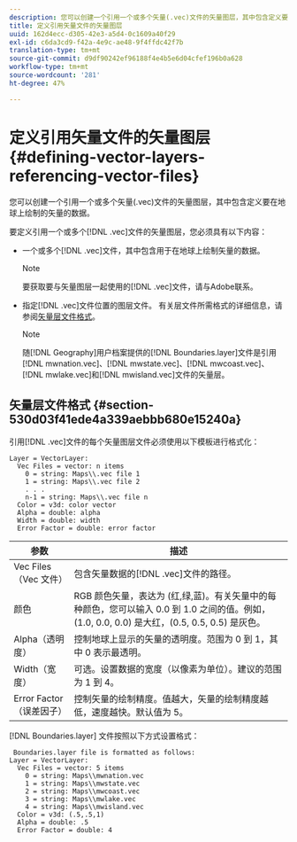 ```yaml
---
description: 您可以创建一个引用一个或多个矢量(.vec)文件的矢量图层，其中包含定义要在地球上绘制的矢量的数据。
title: 定义引用矢量文件的矢量图层
uuid: 162d4ecc-d305-42e3-a5d4-0c1609a40f29
exl-id: c6da3cd9-f42a-4e9c-ae48-9f4ffdc42f7b
translation-type: tm+mt
source-git-commit: d9df90242ef96188f4e4b5e6d04cfef196b0a628
workflow-type: tm+mt
source-wordcount: '281'
ht-degree: 47%

---
```


# 定义引用矢量文件的矢量图层{#defining-vector-layers-referencing-vector-files}

您可以创建一个引用一个或多个矢量(.vec)文件的矢量图层，其中包含定义要在地球上绘制的矢量的数据。

要定义引用一个或多个[!DNL .vec]文件的矢量图层，您必须具有以下内容：

* 一个或多个[!DNL .vec]文件，其中包含用于在地球上绘制矢量的数据。

   >[!NOTE]
   >
   >要获取要与矢量图层一起使用的[!DNL .vec]文件，请与Adobe联系。

* 指定[!DNL .vec]文件位置的图层文件。 有关层文件所需格式的详细信息，请参阅[矢量层文件格式](../../../../home/c-geo-oview/c-wk-img-lyrs/c-wk-vctr-lyrs/c-def-vctr-files.md#section-530d03f41ede4a339aebbb680e15240a)。

   >[!NOTE]
   >
   >随[!DNL Geography]用户档案提供的[!DNL Boundaries.layer]文件是引用[!DNL mwnation.vec]、[!DNL mwstate.vec]、[!DNL mwcoast.vec]、[!DNL mwlake.vec]和[!DNL mwisland.vec]文件的矢量层。

## 矢量层文件格式 {#section-530d03f41ede4a339aebbb680e15240a}

引用[!DNL .vec]文件的每个矢量图层文件必须使用以下模板进行格式化：

```
Layer = VectorLayer:
  Vec Files = vector: n items
    0 = string: Maps\\.vec file 1
    1 = string: Maps\\.vec file 2
    . . .
    n-1 = string: Maps\\.vec file n
  Color = v3d: color vector
  Alpha = double: alpha
  Width = double: width
  Error Factor = double: error factor
```

| 参数 | 描述 |
|---|---|
| Vec Files（Vec 文件） | 包含矢量数据的[!DNL .vec]文件的路径。 |
| 颜色 | RGB 颜色矢量，表达为 (红,绿,蓝)。有关矢量中的每种颜色，您可以输入 0.0 到 1.0 之间的值。例如，(1.0, 0.0, 0.0) 是大红，(0.5, 0.5, 0.5) 是灰色。 |
| Alpha（透明度） | 控制地球上显示的矢量的透明度。范围为 0 到 1，其中 0 表示最透明。 |
| Width（宽度） | 可选。设置数据的宽度（以像素为单位）。建议的范围为 1 到 4。 |
| Error Factor（误差因子） | 控制矢量的绘制精度。值越大，矢量的绘制精度越低，速度越快。默认值为 5。 |

[!DNL Boundaries.layer] 文件按照以下方式设置格式：

```
 Boundaries.layer file is formatted as follows:
Layer = VectorLayer:
  Vec Files = vector: 5 items
    0 = string: Maps\\mwnation.vec
    1 = string: Maps\\mwstate.vec
    2 = string: Maps\\mwcoast.vec
    3 = string: Maps\\mwlake.vec
    4 = string: Maps\\mwisland.vec
  Color = v3d: (.5,.5,1)
  Alpha = double: .5
  Error Factor = double: 4
```
